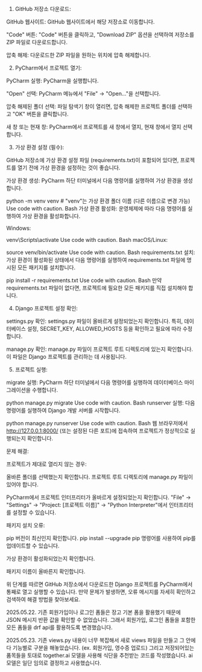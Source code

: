 1. GitHub 저장소 다운로드:

GitHub 웹사이트: GitHub 웹사이트에서 해당 저장소로 이동합니다.

"Code" 버튼: "Code" 버튼을 클릭하고, "Download ZIP" 옵션을 선택하여 저장소를 ZIP 파일로 다운로드합니다.

압축 해제: 다운로드한 ZIP 파일을 원하는 위치에 압축 해제합니다.

2. PyCharm에서 프로젝트 열기:

PyCharm 실행: PyCharm을 실행합니다.

"Open" 선택: PyCharm 메뉴에서 "File" -> "Open..."을 선택합니다.

압축 해제된 폴더 선택: 파일 탐색기 창이 열리면, 압축 해제한 프로젝트 폴더를 선택하고 "OK" 버튼을 클릭합니다.

새 창 또는 현재 창: PyCharm에서 프로젝트를 새 창에서 열지, 현재 창에서 열지 선택합니다.

3. 가상 환경 설정 (필수):

GitHub 저장소에 가상 환경 설정 파일 (requirements.txt)이 포함되어 있다면, 프로젝트를 열기 전에 가상 환경을 설정하는 것이 좋습니다.

가상 환경 생성: PyCharm 하단 터미널에서 다음 명령어를 실행하여 가상 환경을 생성합니다.

python -m venv venv  # "venv"는 가상 환경 폴더 이름 (다른 이름으로 변경 가능)
Use code with caution.
Bash
가상 환경 활성화: 운영체제에 따라 다음 명령어를 실행하여 가상 환경을 활성화합니다.

Windows:

venv\Scripts\activate
Use code with caution.
Bash
macOS/Linux:

source venv/bin/activate
Use code with caution.
Bash
requirements.txt 설치: 가상 환경이 활성화된 상태에서 다음 명령어를 실행하여 requirements.txt 파일에 명시된 모든 패키지를 설치합니다.

pip install -r requirements.txt
Use code with caution.
Bash
만약 requirements.txt 파일이 없다면, 프로젝트에 필요한 모든 패키지를 직접 설치해야 합니다.

4. Django 프로젝트 설정 확인:

settings.py 확인: settings.py 파일이 올바르게 설정되었는지 확인합니다. 특히, 데이터베이스 설정, SECRET_KEY, ALLOWED_HOSTS 등을 확인하고 필요에 따라 수정합니다.

manage.py 확인: manage.py 파일이 프로젝트 루트 디렉토리에 있는지 확인합니다. 이 파일은 Django 프로젝트를 관리하는 데 사용됩니다.

5. 프로젝트 실행:

migrate 실행: PyCharm 하단 터미널에서 다음 명령어를 실행하여 데이터베이스 마이그레이션을 수행합니다.

python manage.py migrate
Use code with caution.
Bash
runserver 실행: 다음 명령어를 실행하여 Django 개발 서버를 시작합니다.

python manage.py runserver
Use code with caution.
Bash
웹 브라우저에서 http://127.0.0.1:8000/ (또는 설정된 다른 포트)에 접속하여 프로젝트가 정상적으로 실행되는지 확인합니다.

문제 해결:

프로젝트가 제대로 열리지 않는 경우:

올바른 폴더를 선택했는지 확인합니다. 프로젝트 루트 디렉토리에 manage.py 파일이 있어야 합니다.

PyCharm에서 프로젝트 인터프리터가 올바르게 설정되었는지 확인합니다. "File" -> "Settings" -> "Project: [프로젝트 이름]" -> "Python Interpreter"에서 인터프리터를 설정할 수 있습니다.

패키지 설치 오류:

pip 버전이 최신인지 확인합니다. pip install --upgrade pip 명령어를 사용하여 pip를 업데이트할 수 있습니다.

가상 환경이 활성화되었는지 확인합니다.

패키지 이름이 올바른지 확인합니다.

위 단계를 따르면 GitHub 저장소에서 다운로드한 Django 프로젝트를 PyCharm에서 통째로 열고 실행할 수 있습니다. 만약 문제가 발생하면, 오류 메시지를 자세히 확인하고 검색하여 해결 방법을 찾아보세요.

2025.05.22. 기존 회원가입이나 로그인 폼들은 장고 기본 폼을 활용했기 때문에 JSON 메시지 반환 값을 확인할 수 없었습니다.
그래서 회원가입, 로그인 폼들을 포함한 모든 폼들을 drf api를 활용하도록 변경했습니다.

2025.05.23. 기존 views.py 내용이 너무 복잡해서 새로 views 파일을 만들고 그 안에다 기능별로 구분을 해놓았습니다. (ex. 회원가입, 영수증 업로드) 
그리고 저장되어있는 품목들을 토대로 together.ai 모델을 사용해 식단을 추천받는 코드를 작성했습니다. 
ai 모델은 일단 임의로 결정하고 사용했습니다.

